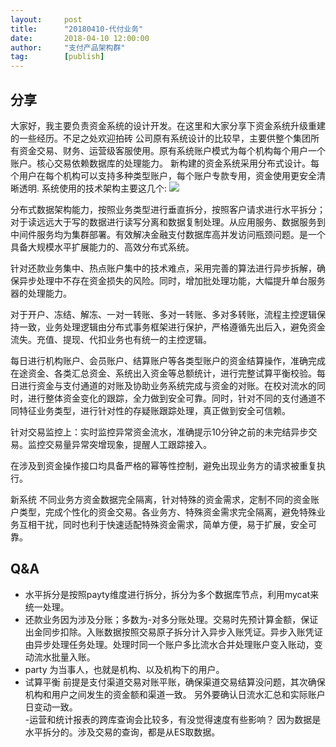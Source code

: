 ```yaml
---  
layout:     post   
title:      "20180410-代付业务"  
date:       2018-04-10 12:00:00  
author:     "支付产品架构群"  
tag:		[publish]   
--- 
```


## 分享

大家好，我主要负责资金系统的设计开发。在这里和大家分享下资金系统升级重建的一些经历。不足之处欢迎拍砖
公司原有系统设计的比较早，主要供整个集团所有资金交易、财务、运营级客服使用。原有系统账户模式为每个机构每个用户一个账户。核心交易依赖数据库的处理能力。
新构建的资金系统采用分布式设计。每个用户在每个机构可以支持多种类型账户，每个账户专款专用，资金使用更安全清晰透明.
系统使用的技术架构主要这几个:
![](http://static.cocolian.org/img/20180612235827.png)  

分布式数据架构能力，按照业务类型进行垂直拆分，按照客户请求进行水平拆分；对于读远远大于写的数据进行读写分离和数据复制处理。从应用服务、数据服务到中间件服务均为集群部署。有效解决金融支付数据库高并发访问瓶颈问题。是一个具备大规模水平扩展能力的、高效分布式系统。

针对还款业务集中、热点账户集中的技术难点，采用完善的算法进行异步拆解，确保异步处理中不存在资金损失的风险。同时，增加批处理功能，大幅提升单台服务器的处理能力。

对于开户、冻结、解冻、一对一转账、多对一转账、多对多转账，流程主控逻辑保持一致，业务处理逻辑由分布式事务框架进行保护，严格遵循先出后入，避免资金流失。充值、提现、代扣业务也有统一的主控逻辑。

每日进行机构账户、会员账户、结算账户等各类型账户的资金结算操作，准确完成在途资金、各类汇总资金、系统出入资金等总额统计，进行完整试算平衡校验。每日进行资金与支付通道的对账及协助业务系统完成与资金的对账。在校对流水的同时，进行整体资金变化的跟踪，全力做到安全可靠。同时，针对不同的支付通道不同特征业务类型，进行针对性的存疑账跟踪处理，真正做到安全可信赖。

针对交易监控上：实时监控异常资金流水，准确提示10分钟之前的未完结异步交易。监控交易量异常突增现象，提醒人工跟踪接入。

在涉及到资金操作接口均具备严格的幂等性控制，避免出现业务方的请求被重复执行。

新系统 不同业务方资金数据完全隔离，针对特殊的资金需求，定制不同的资金账户类型，完成个性化的资金交易。各业务方、特殊资金需求完全隔离，避免特殊业务互相干扰，同时也利于快速适配特殊资金需求，简单方便，易于扩展，安全可靠。

## Q&A  

- 水平拆分是按照payty维度进行拆分，拆分为多个数据库节点，利用mycat来统一处理。 
- 还款业务因为涉及分账；多数为-对多分账处理。交易时先预计算金额，保证出金同步扣除。入账数据按照交易原子拆分计入异步入账凭证。异步入账凭证由异步处理任务处理。处理时同一个账户多比流水合并处理账户变入账动，变动流水批量入账。  
- party 为当事人，也就是机构、以及机构下的用户。  
- 试算平衡 前提是支付渠道交易对账平账，确保渠道交易结算没问题，其次确保机构和用户之间发生的资金额和渠道一致。 另外要确认日流水汇总和实际账户日变动一致。  
-运营和统计报表的跨库查询会比较多，有没觉得速度有些影响？ 因为数据是水平拆分的。涉及交易的查询，都是从ES取数据。  